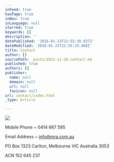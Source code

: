 ```yaml
---
inFeed: true
hasPage: true
inNav: true
inLanguage: null
starred: true
keywords: []
description: ''
datePublished: '2016-01-23T22:55:38.037Z'
dateModified: '2016-01-23T22:55:29.468Z'
title: Contact
author: []
sourcePath: _posts/2015-12-28-contact.md
published: true
authors: []
publisher:
  name: null
  domain: null
  url: null
  favicon: null
url: contact/index.html
_type: Article

---
```

![](https://the-grid-user-content.s3-us-west-2.amazonaws.com/c4f9be28-dc1d-488e-af10-0afd464b7d45.png)

Mobile Phone ~ 0414 667 595

Email Address ~ info@mra.com.au

PO Box 1323 Carlton, Melbourne VIC Australia 3053

ACN 152 645 237
